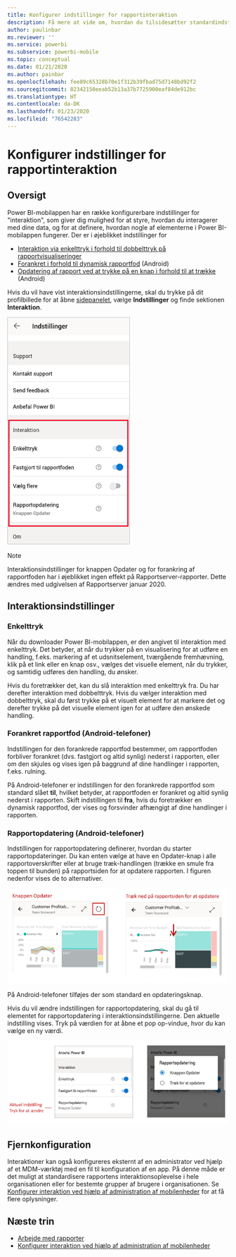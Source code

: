 ```yaml
---
title: Konfigurer indstillinger for rapportinteraktion
description: Få mere at vide om, hvordan du tilsidesætter standardindstillingerne for interaktion for rapporter.
author: paulinbar
ms.reviewer: ''
ms.service: powerbi
ms.subservice: powerbi-mobile
ms.topic: conceptual
ms.date: 01/21/2020
ms.author: painbar
ms.openlocfilehash: fee89c65328b70e1f312b39fbad75d7148bd92f2
ms.sourcegitcommit: 02342150eeab52b13a37b7725900eaf84de912bc
ms.translationtype: HT
ms.contentlocale: da-DK
ms.lasthandoff: 01/23/2020
ms.locfileid: "76542283"
---
```

# <a name="configure-report-interaction-settings"></a>Konfigurer indstillinger for rapportinteraktion

## <a name="overview"></a>Oversigt

Power BI-mobilappen har en række konfigurerbare indstillinger for "interaktion", som giver dig mulighed for at styre, hvordan du interagerer med dine data, og for at definere, hvordan nogle af elementerne i Power BI-mobilappen fungerer. Der er i øjeblikket indstillinger for
* [Interaktion via enkelttryk i forhold til dobbelttryk på rapportvisualiseringer](#single-tap)
* [Forankret i forhold til dynamisk rapportfod](#docked-report-footer-android-phones) (Android)
* [Opdatering af rapport ved at trykke på en knap i forhold til at trække](#report-refresh-android-phones) (Android)

Hvis du vil have vist interaktionsindstillingerne, skal du trykke på dit profilbillede for at åbne [sidepanelet](./mobile-apps-home-page.md#header), vælge **Indstillinger** og finde sektionen **Interaktion**.

![Interaktionsindstillinger](./media/mobile-app-interaction-settings/powerbi-mobile-app-interactions-section.png)

>[!NOTE]
>Interaktionsindstillinger for knappen Opdater og for forankring af rapportfoden har i øjeblikket ingen effekt på Rapportserver-rapporter. Dette ændres med udgivelsen af Rapportserver januar 2020.

## <a name="interaction-settings"></a>Interaktionsindstillinger

### <a name="single-tap"></a>Enkelttryk
Når du downloader Power BI-mobilappen, er den angivet til interaktion med enkelttryk. Det betyder, at når du trykker på en visualisering for at udføre en handling, f.eks. markering af et udsnitselement, tværgående fremhævning, klik på et link eller en knap osv., vælges det visuelle element, når du trykker, og samtidig udføres den handling, du ønsker.

Hvis du foretrækker det, kan du slå interaktion med enkelttryk fra. Du har derefter interaktion med dobbelttryk. Hvis du vælger interaktion med dobbelttryk, skal du først trykke på et visuelt element for at markere det og derefter trykke på det visuelle element igen for at udføre den ønskede handling.

### <a name="docked-report-footer-android-phones"></a>Forankret rapportfod (Android-telefoner)

Indstillingen for den forankrede rapportfod bestemmer, om rapportfoden forbliver forankret (dvs. fastgjort og altid synlig) nederst i rapporten, eller om den skjules og vises igen på baggrund af dine handlinger i rapporten, f.eks. rulning.

På Android-telefoner er indstillingen for den forankrede rapportfod som standard slået **til**, hvilket betyder, at rapportfoden er forankret og altid synlig nederst i rapporten. Skift indstillingen til **fra**, hvis du foretrækker en dynamisk rapportfod, der vises og forsvinder afhængigt af dine handlinger i rapporten.

### <a name="report-refresh-android-phones"></a>Rapportopdatering (Android-telefoner)

Indstillingen for rapportopdatering definerer, hvordan du starter rapportopdateringer. Du kan enten vælge at have en Opdater-knap i alle rapportoverskrifter eller at bruge træk-handlingen (trække en smule fra toppen til bunden) på rapportsiden for at opdatere rapporten. I figuren nedenfor vises de to alternativer. 

![Opdater-knap i forhold til træk for at opdatere](./media/mobile-app-interaction-settings/powerbi-mobile-app-interactions-refresh-button-versus-pull.png)

På Android-telefoner tilføjes der som standard en opdateringsknap.

Hvis du vil ændre indstillingen for rapportopdatering, skal du gå til elementet for rapportopdatering i interaktionsindstillingerne. Den aktuelle indstilling vises. Tryk på værdien for at åbne et pop op-vindue, hvor du kan vælge en ny værdi.

![Angiv opdatering](./media/mobile-app-interaction-settings/powerbi-mobile-app-interactions-set-refresh.png)

## <a name="remote-configuration"></a>Fjernkonfiguration

Interaktioner kan også konfigureres eksternt af en administrator ved hjælp af et MDM-værktøj med en fil til konfiguration af en app. På denne måde er det muligt at standardisere rapportens interaktionsoplevelse i hele organisationen eller for bestemte grupper af brugere i organisationen. Se [Konfigurer interaktion ved hjælp af administration af mobilenheder](./mobile-app-configuration.md) for at få flere oplysninger.


## <a name="next-steps"></a>Næste trin
* [Arbejde med rapporter](./mobile-reports-in-the-mobile-apps.md#interact-with-reports)
* [Konfigurer interaktion ved hjælp af administration af mobilenheder](./mobile-app-configuration.md)
